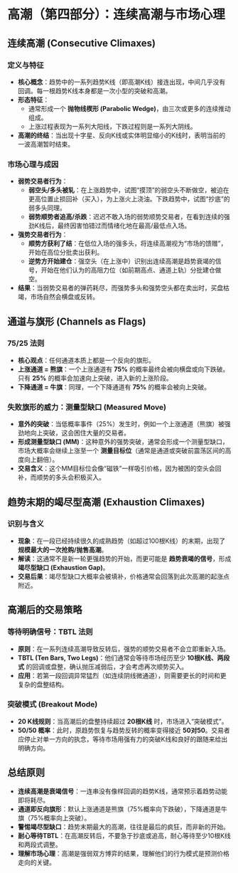 # 高潮（第四部分）：连续高潮与市场心理 

## 连续高潮 (Consecutive Climaxes)

### 定义与特征
-   **核心概念**：趋势中的一系列趋势K线（即高潮K线）接连出现，中间几乎没有回调。每一根趋势K线本身都是一次小型的突破和高潮。
-   **形态特征**：
    -   通常形成一个 **抛物线楔形 (Parabolic Wedge)**，由三次或更多的连续推动组成。
    -   上涨过程表现为一系列大阳线，下跌过程则是一系列大阴线。
-   **高潮的终结**：当出现十字星、反向K线或实体明显缩小的K线时，表明当前的一波高潮暂时结束。

### 市场心理与成因
-   **弱势交易者行为**：
    -   **弱空头/多头被轧**：在上涨趋势中，试图“摸顶”的弱空头不断做空，被迫在更高位置止损回补（买入），为上涨火上浇油。下跌趋势中，试图“抄底”的弱多头同理。
    -   **弱势顺势者追高/杀跌**：迟迟不敢入场的弱势顺势交易者，在看到连续的强劲K线后，最终因害怕错过而情绪化地在最高/最低点入场。
-   **强势交易者行为**：
    -   **顺势方获利了结**：在低位入场的强多头，将连续高潮视为“市场的馈赠”，开始在高位分批卖出获利。
    -   **逆势方开始建仓**：强空头（在上涨中）识别出连续高潮是趋势衰竭的信号，开始在他们认为的高阻力位（如前期高点、通道上轨）分批建仓做空。
-   **结果**：当弱势交易者的弹药耗尽，而强势多头和强势空头都在卖出时，买盘枯竭，市场自然会横盘或反转。

## 通道与旗形 (Channels as Flags)

### 75/25 法则
-   **核心观点**：任何通道本质上都是一个反向的旗形。
-   **上涨通道 = 熊旗**：一个上涨通道有 **75%** 的概率最终会被向横盘或向下跌破。只有 **25%** 的概率会加速向上突破，进入新的上涨阶段。
-   **下降通道 = 牛旗**：同理，一个下降通道有 **75%** 的概率会被向上突破。

### 失败旗形的威力：测量型缺口 (Measured Move)
-   **意外的突破**：当低概率事件（25%）发生时，例如一个上涨通道（熊旗）被强劲地向上突破，这会困住大量的交易者。
-   **形成测量型缺口 (MM)**：这种意外的强势突破，通常会形成一个测量型缺口，市场大概率会继续上涨至一个 **测量目标位**（通常是通道或突破前震荡区间的高度向上翻倍）。
-   **交易含义**：这个MM目标位会像“磁铁”一样吸引价格，因为被困的空头会回补，而顺势的多头会积极买入。

## 趋势末期的竭尽型高潮 (Exhaustion Climaxes)

### 识别与含义
-   **现象**：在一段已经持续很久的成熟趋势（如超过100根K线）的末期，出现了 **规模最大的一次抢购/抛售高潮**。
-   **解读**：这通常不是新一轮更强趋势的开始，而更可能是 **趋势衰竭的信号**，形成 **竭尽型缺口 (Exhaustion Gap)**。
-   **交易后果**：竭尽型缺口大概率会被填补，价格通常会回落到此次高潮的起涨点附近。

## 高潮后的交易策略

### 等待明确信号：TBTL 法则
-   **原则**：在一系列连续高潮导致反转后，强势的顺势交易者不会立即重新入场。
-   **TBTL (Ten Bars, Two Legs)**：他们通常会等待市场经历至少 **10根K线、两段式** 的回调或盘整，确认抛压减弱后，才会考虑再次顺势买入。
-   **应用**：若第一段回调异常猛烈（如连续阴线微通道），则需要更长的时间和更复杂的盘整结构。

### 突破模式 (Breakout Mode)
-   **20 K线规则**：当高潮后的盘整持续超过 **20根K线** 时，市场进入“突破模式”。
-   **50/50 概率**：此时，原趋势恢复与趋势反转的概率变得接近 **50对50**。交易者应停止对单一方向的执念，等待市场用强有力的突破K线和良好的跟随来给出明确方向。

## 总结原则
-   **连续高潮是衰竭信号**：一连串没有像样回调的趋势K线，通常预示着趋势动能即将耗尽。
-   **通道即反向旗形**：默认上涨通道是熊旗（75%概率向下跌破），下降通道是牛旗（75%概率向上突破）。
-   **警惕竭尽型缺口**：趋势末期最大的高潮，往往是最后的疯狂，而非新的开始。
-   **耐心等待TBTL**：在高潮反转后，不要急于抄底或追高，耐心等待至少10根K线和两段式调整。
-   **理解市场心理**：高潮是强弱双方博弈的结果，理解他们的行为模式是预测价格走向的关键。